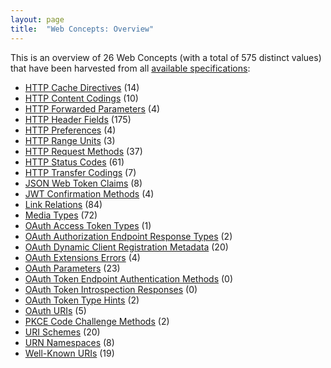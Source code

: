 ```yaml
---
layout: page
title:  "Web Concepts: Overview"
---
```


This is an overview of 26 Web Concepts (with a total of 575 distinct values) that have been harvested from all [available specifications](/specs):

* [HTTP Cache Directives](http-cache-directives) (14)
* [HTTP Content Codings](http-content-codings) (10)
* [HTTP Forwarded Parameters](http-forwarded-parameters) (4)
* [HTTP Header Fields](http-headers) (175)
* [HTTP Preferences](http-preferences) (4)
* [HTTP Range Units](http-range-units) (3)
* [HTTP Request Methods](http-methods) (37)
* [HTTP Status Codes](http-status-codes) (61)
* [HTTP Transfer Codings](http-transfer-codings) (7)
* [JSON Web Token Claims](jwt-claims) (8)
* [JWT Confirmation Methods](jwt-confirmation-methods) (4)
* [Link Relations](link-relations) (84)
* [Media Types](media-types) (72)
* [OAuth Access Token Types](oauth-access-token-types) (1)
* [OAuth Authorization Endpoint Response Types](oauth-authorization-endpoint-response-types) (2)
* [OAuth Dynamic Client Registration Metadata](oauth-client-metadata) (20)
* [OAuth Extensions Errors](oauth-extension-errors) (4)
* [OAuth Parameters](oauth-parameters) (23)
* [OAuth Token Endpoint Authentication Methods](oauth-token-endpoint-auth-methods) (0)
* [OAuth Token Introspection Responses](oauth-token-introspection-responses) (0)
* [OAuth Token Type Hints](oauth-token-type-hints) (2)
* [OAuth URIs](oauth-uris) (5)
* [PKCE Code Challenge Methods](pkce-code-challenge-methods) (2)
* [URI Schemes](uri-schemes) (20)
* [URN Namespaces](urn-namespaces) (8)
* [Well-Known URIs](well-known-uris) (19)
